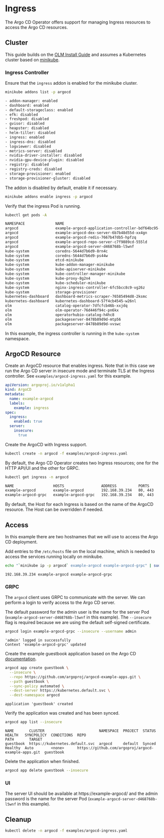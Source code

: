 # Ingress

The Argo CD Operator offers support for managing Ingress resources to access the Argo CD resources.

## Cluster

This guide builds on the [OLM Install Guide][install_olm] and assumes a Kubernetes cluster based on [minikube](https://minikube.sigs.k8s.io/).

### Ingress Controller

Ensure that the `ingress` addon is enabled for the minikube cluster.

```bash
minikube addons list -p argocd
```
```bash
- addon-manager: enabled
- dashboard: enabled
- default-storageclass: enabled
- efk: disabled
- freshpod: disabled
- gvisor: disabled
- heapster: disabled
- helm-tiller: disabled
- ingress: enabled
- ingress-dns: disabled
- logviewer: disabled
- metrics-server: disabled
- nvidia-driver-installer: disabled
- nvidia-gpu-device-plugin: disabled
- registry: disabled
- registry-creds: disabled
- storage-provisioner: enabled
- storage-provisioner-gluster: disabled
```

The addon is disabled by default, enable it if necessary.

```bash
minikube addons enable ingress -p argocd
```

Verify that the ingress Pod is running.

```bash
kubectl get pods -A
```
```bash
NAMESPACE              NAME                                                    READY   STATUS    RESTARTS   AGE
argocd                 example-argocd-application-controller-bdf64bc95-x9t7d   1/1     Running   0          92m
argocd                 example-argocd-dex-server-6b7b48d55d-xx4gn              1/1     Running   0          92m
argocd                 example-argocd-redis-7667b47db5-hpfzq                   1/1     Running   0          92m
argocd                 example-argocd-repo-server-c7f9889cd-555ld              1/1     Running   0          92m
argocd                 example-argocd-server-d468768b-l5wnf                    1/1     Running   0          92m
kube-system            coredns-5644d7b6d9-8rn4c                                1/1     Running   0          2d11h
kube-system            coredns-5644d7b6d9-ps44w                                1/1     Running   0          2d11h
kube-system            etcd-minikube                                           1/1     Running   0          2d11h
kube-system            kube-addon-manager-minikube                             1/1     Running   0          2d11h
kube-system            kube-apiserver-minikube                                 1/1     Running   0          2d11h
kube-system            kube-controller-manager-minikube                        1/1     Running   0          2d11h
kube-system            kube-proxy-8g2n4                                        1/1     Running   0          2d11h
kube-system            kube-scheduler-minikube                                 1/1     Running   0          2d11h
kube-system            nginx-ingress-controller-6fc5bcc8c9-vg26z               1/1     Running   0          9h
kube-system            storage-provisioner                                     1/1     Running   0          2d11h
kubernetes-dashboard   dashboard-metrics-scraper-76585494d8-2ksmc              1/1     Running   0          5h55m
kubernetes-dashboard   kubernetes-dashboard-57f4cb4545-w26nl                   1/1     Running   0          5h55m
olm                    catalog-operator-7dfcfcb46b-xxjdq                       1/1     Running   0          2d11h
olm                    olm-operator-76d446f94c-pn6kx                           1/1     Running   0          2d11h
olm                    operatorhubio-catalog-h4hc8                             1/1     Running   0          2d11h
olm                    packageserver-8478b89d9d-mtp56                          1/1     Running   0          45m
olm                    packageserver-8478b89d9d-vvswc                          1/1     Running   0          45m
```

In this example, the ingress controller is running in the `kube-system` namespace.

## ArgoCD Resource

Create an ArgoCD resource that enables ingress. Note that in this case we run the Argo CD server in insecure mode and 
terminate TLS at the Ingress controller. See `examples/argocd-ingress.yaml` for this example.

```yaml
apiVersion: argoproj.io/v1alpha1
kind: ArgoCD
metadata:
  name: example-argocd
  labels:
    example: ingress
spec:
  ingress:
    enabled: true
  server:
    insecure:
      true
```

Create the ArgoCD with Ingress support.

```bash
kubectl create -n argocd -f examples/argocd-ingress.yaml
```

By default, the Argo CD Operator creates two Ingress resources; one for the HTTP API/UI and the other for GRPC.

```bash
kubectl get ingress -n argocd
```
```bash
NAME                  HOSTS                 ADDRESS          PORTS     AGE
example-argocd        example-argocd        192.168.39.234   80, 443   68m
example-argocd-grpc   example-argocd-grpc   192.168.39.234   80, 443   68m
```

By default, the Host for each Ingress is based on the name of the ArgoCD resource. The Host can be overridden if needed.

## Access

In this example there are two hostnames that we will use to access the Argo CD deployment.

Add entries to the `/etc/hosts` file on the local machine, which is needed to access the services running locally on 
minikube.

```bash
echo "`minikube ip -p argocd` example-argocd example-argocd-grpc" | sudo tee -a /etc/hosts
```
```text
192.168.39.234 example-argocd example-argocd-grpc
```

### GRPC

The `argocd` client uses GRPC to communicate with the server. We can perform a login to verify access to the Argo CD 
server.

The default password for the admin user is the name for the server Pod (`example-argocd-server-d468768b-l5wnf` in this 
example). The `--insecure` flag is required because we are using the default self-signed certificate.

```bash
argocd login example-argocd-grpc --insecure --username admin 
```
```text
'admin' logged in successfully
Context 'example-argocd-grpc' updated
```

Create the example guestbook application based on the Argo CD [documentation][docs_argo].

```bash
argocd app create guestbook \
  --insecure \
  --repo https://github.com/argoproj/argocd-example-apps.git \
  --path guestbook \
  --sync-policy automated \
  --dest-server https://kubernetes.default.svc \
  --dest-namespace argocd
```
```text
application 'guestbook' created
```

Verify the application was created and has been synced.

```bash
argocd app list --insecure
```
```text
NAME       CLUSTER                         NAMESPACE  PROJECT  STATUS  HEALTH   SYNCPOLICY  CONDITIONS  REPO                                                 PATH       TARGET
guestbook  https://kubernetes.default.svc  argocd     default  Synced  Healthy  Auto        <none>      https://github.com/argoproj/argocd-example-apps.git  guestbook
```

Delete the application when finished.

```bash
argocd app delete guestbook --insecure
```

### UI

The server UI should be available at https://example-argocd/ and the admin password is the name for the server 
Pod (`example-argocd-server-d468768b-l5wnf` in this example).

[install_olm]:./guides/install-olm.md
[docs_argo]:https://argoproj.github.io/argo-cd/getting_started/#creating-apps-via-cli


## Cleanup

```bash
kubectl delete -n argocd -f examples/argocd-ingress.yaml
```

